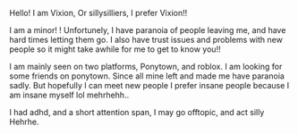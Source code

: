 Hello! I am Vixion, Or sillysilliers, I prefer Vixion!!

I am a minor! ! Unfortunely, I have paranoia of people leaving me, and have hard times letting them go. I also have trust issues and problems with new people so it might take awhile for me to get to know you!!

I am mainly seen on two platforms, Ponytown, and roblox. I am looking for some friends on ponytown. Since all mine left and made me have paranoia sadly. But hopefully I can meet new people I prefer insane people because I am insane myself lol mehrhehh..

I had adhd, and a short attention span, I may go offtopic, and act silly Hehrhe.
